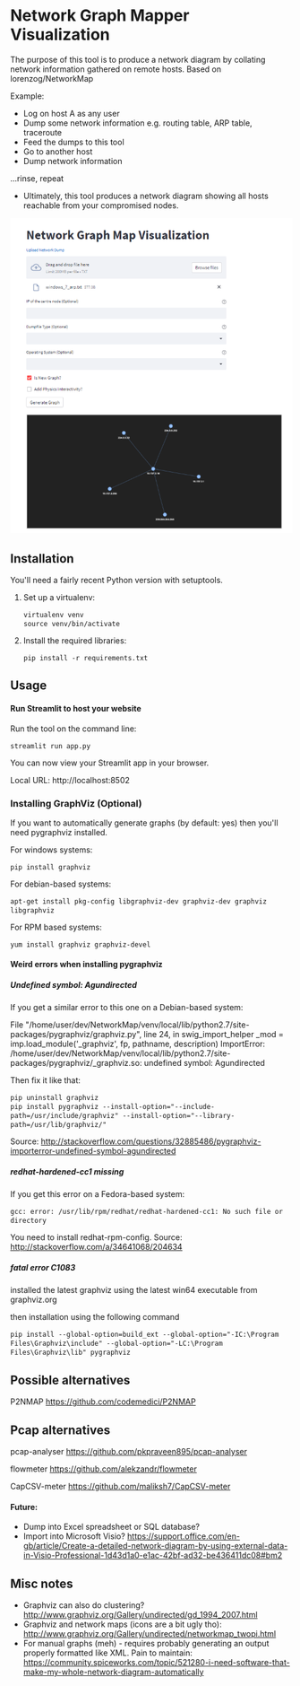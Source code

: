 Network Graph Mapper Visualization
=================================

The purpose of this tool is to produce a network diagram by collating network information gathered on remote hosts.
Based on lorenzog/NetworkMap

Example:

* Log on host A as any user
* Dump some network information e.g. routing table, ARP table, traceroute
* Feed the dumps to this tool
* Go to another host
* Dump network information

...rinse, repeat

* Ultimately, this tool produces a network diagram showing all hosts reachable
  from your compromised nodes.

![Sample screenshot](example.png?raw=true "Simple Network Example")


Installation
------------

You'll need a fairly recent Python version with setuptools.

1. Set up a virtualenv:

       virtualenv venv
       source venv/bin/activate

2. Install the required libraries:

       pip install -r requirements.txt

Usage
-----

#### Run Streamlit to host your website

Run the tool on the command line:

    streamlit run app.py

You can now view your Streamlit app in your browser.

  Local URL: http://localhost:8502


### Installing GraphViz (Optional)

If you want to automatically generate graphs (by default: yes) then you'll need
pygraphviz installed.

For windows systems:

    pip install graphviz

For debian-based systems:

    apt-get install pkg-config libgraphviz-dev graphviz-dev graphviz libgraphviz

For RPM based systems:

    yum install graphviz graphviz-devel

#### Weird errors when installing pygraphviz

##### Undefined symbol: Agundirected

If you get a similar error to this one on a Debian-based system:

File "/home/user/dev/NetworkMap/venv/local/lib/python2.7/site-packages/pygraphviz/graphviz.py", line 24, in
swig_import_helper
_mod = imp.load_module('_graphviz', fp, pathname, description)
ImportError: /home/user/dev/NetworkMap/venv/local/lib/python2.7/site-packages/pygraphviz/_graphviz.so: undefined symbol:
Agundirected

Then fix it like that:

    pip uninstall graphviz
    pip install pygraphviz --install-option="--include-path=/usr/include/graphviz" --install-option="--library-path=/usr/lib/graphviz/"

Source: http://stackoverflow.com/questions/32885486/pygraphviz-importerror-undefined-symbol-agundirected

##### redhat-hardened-cc1 missing

If you get this error on a Fedora-based system:

    gcc: error: /usr/lib/rpm/redhat/redhat-hardened-cc1: No such file or directory

You need to install redhat-rpm-config. Source: http://stackoverflow.com/a/34641068/204634

##### fatal error C1083

installed the latest graphviz using the latest win64 executable from graphviz.org

then installation using the following command

    pip install --global-option=build_ext --global-option="-IC:\Program Files\Graphviz\include" --global-option="-LC:\Program Files\Graphviz\lib" pygraphviz

Possible alternatives
---------------------

P2NMAP https://github.com/codemedici/P2NMAP

Pcap alternatives
---------------------

pcap-analyser https://github.com/pkpraveen895/pcap-analyser

flowmeter https://github.com/alekzandr/flowmeter

CapCSV-meter https://github.com/maliksh7/CapCSV-meter

#### Future:

* Dump into Excel spreadsheet or SQL database?
* Import into Microsoft
  Visio? https://support.office.com/en-gb/article/Create-a-detailed-network-diagram-by-using-external-data-in-Visio-Professional-1d43d1a0-e1ac-42bf-ad32-be436411dc08#bm2

Misc notes
----------

* Graphviz can also do clustering? http://www.graphviz.org/Gallery/undirected/gd_1994_2007.html
* Graphviz and network maps (icons are a bit ugly tho): http://www.graphviz.org/Gallery/undirected/networkmap_twopi.html
* For manual graphs (meh) - requires probably generating an output properly formatted like XML. Pain to
  maintain: https://community.spiceworks.com/topic/521280-i-need-software-that-make-my-whole-network-diagram-automatically
